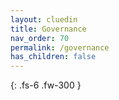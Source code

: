 ```yaml
---
layout: cluedin
title: Governance
nav_order: 70
permalink: /governance
has_children: false
---
```


{: .fs-6 .fw-300 }
